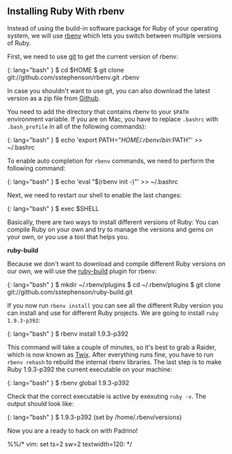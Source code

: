 ## Installing Ruby With rbenv

Instead of using the build-in software package for Ruby of your operating system, we will use
[rbenv](https://github.com/sstephenson/rbenv/ "rbenv") which lets you switch between multiple versions of Ruby.


First, we need to use [git](http://git-scm.org) to get the current version of rbenv:


{: lang="bash" }
    $ cd $HOME
    $ git clone git://github.com/sstephenson/rbenv.git .rbenv


In case you shouldn't want to use git, you can also download the latest version as a zip file from
[Github](http://github.com).


You need to add the directory that contains rbenv to your `$PATH` environment variable.  If you are on Mac, you have to
replace `.bashrc` with `.bash_profile` in all of the following commands):


{: lang="bash" }
    $ echo 'export PATH="$HOME/.rbenv/bin:$PATH"' >> ~/.bashrc


To enable auto completion for `rbenv` commands, we need to perform the following command:


{: lang="bash" }
    $ echo 'eval "$(rbenv init -)"' >> ~/.bashrc


Next, we need to restart our shell to enable the last changes:


{: lang="bash" }
    $ exec $SHELL


Basically, there are two ways to install different versions of Ruby: You can compile Ruby on your
own and try to manage the versions and gems on your own, or you use a tool that helps you.


**ruby-build**

Because we don't want to download and compile different Ruby versions on our own, we will use the
[ruby-build](https://github.com/sstephenson/ruby-build "ruby-build") plugin for rbenv:


{: lang="bash" }
    $ mkdir ~/.rbenv/plugins
    $ cd ~/.rbenv/plugins
    $ git clone git://github.com/sstephenson/ruby-build.git


If you now run `rbenv install` you can see all the different Ruby version you can install and use for different Ruby
projects. We are going to install `ruby 1.9.3-p392`:


{: lang="bash" }
    $ rbenv install 1.9.3-p392


This command will take a couple of minutes, so it's best to grab a Raider, which is now known as
[Twix](http://en.wikipedia.org/wiki/Twix "Twix").  After everything runs fine, you have to run `rbenv rehash` to rebuild
the internal rbenv libraries. The last step is to make Ruby 1.9.3-p392 the current executable on your machine:


{: lang="bash" }
    $ rbenv global 1.9.3-p392


Check that the correct executable is active by exexuting `ruby -v`. The output should look like:


{: lang="bash" }
    $ 1.9.3-p392 (set by /home/.rbenv/versions)


Now you are a ready to hack on with Padrino!


%%/* vim: set ts=2 sw=2 textwidth=120: */

